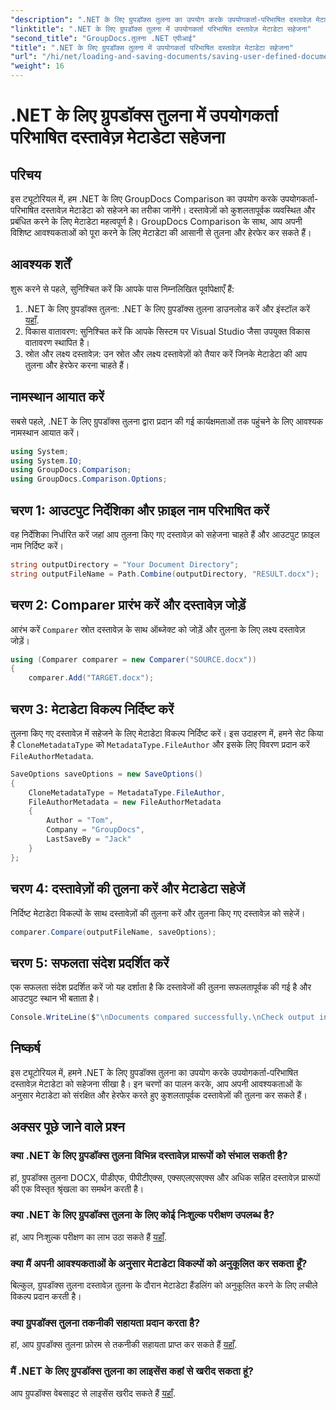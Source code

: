 ```yaml
---
"description": ".NET के लिए ग्रुपडॉक्स तुलना का उपयोग करके उपयोगकर्ता-परिभाषित दस्तावेज़ मेटाडेटा को सहेजना सीखें। चरण-दर-चरण निर्देशों के साथ आसानी से तुलना करें और मेटाडेटा में हेरफेर करें।"
"linktitle": ".NET के लिए ग्रुपडॉक्स तुलना में उपयोगकर्ता परिभाषित दस्तावेज़ मेटाडेटा सहेजना"
"second_title": "GroupDocs.तुलना .NET एपीआई"
"title": ".NET के लिए ग्रुपडॉक्स तुलना में उपयोगकर्ता परिभाषित दस्तावेज़ मेटाडेटा सहेजना"
"url": "/hi/net/loading-and-saving-documents/saving-user-defined-document-metadata/"
"weight": 16
---
```


# .NET के लिए ग्रुपडॉक्स तुलना में उपयोगकर्ता परिभाषित दस्तावेज़ मेटाडेटा सहेजना

## परिचय
इस ट्यूटोरियल में, हम .NET के लिए GroupDocs Comparison का उपयोग करके उपयोगकर्ता-परिभाषित दस्तावेज़ मेटाडेटा को सहेजने का तरीका जानेंगे। दस्तावेज़ों को कुशलतापूर्वक व्यवस्थित और प्रबंधित करने के लिए मेटाडेटा महत्वपूर्ण है। GroupDocs Comparison के साथ, आप अपनी विशिष्ट आवश्यकताओं को पूरा करने के लिए मेटाडेटा की आसानी से तुलना और हेरफेर कर सकते हैं।
## आवश्यक शर्तें
शुरू करने से पहले, सुनिश्चित करें कि आपके पास निम्नलिखित पूर्वापेक्षाएँ हैं:
1. .NET के लिए ग्रुपडॉक्स तुलना: .NET के लिए ग्रुपडॉक्स तुलना डाउनलोड करें और इंस्टॉल करें [यहाँ](https://releases.groupdocs.com/comparison/net/).
2. विकास वातावरण: सुनिश्चित करें कि आपके सिस्टम पर Visual Studio जैसा उपयुक्त विकास वातावरण स्थापित है।
3. स्रोत और लक्ष्य दस्तावेज़: उन स्रोत और लक्ष्य दस्तावेज़ों को तैयार करें जिनके मेटाडेटा की आप तुलना और हेरफेर करना चाहते हैं।

## नामस्थान आयात करें
सबसे पहले, .NET के लिए ग्रुपडॉक्स तुलना द्वारा प्रदान की गई कार्यक्षमताओं तक पहुंचने के लिए आवश्यक नामस्थान आयात करें।
```csharp
using System;
using System.IO;
using GroupDocs.Comparison;
using GroupDocs.Comparison.Options;
```
## चरण 1: आउटपुट निर्देशिका और फ़ाइल नाम परिभाषित करें
वह निर्देशिका निर्धारित करें जहां आप तुलना किए गए दस्तावेज़ को सहेजना चाहते हैं और आउटपुट फ़ाइल नाम निर्दिष्ट करें।
```csharp
string outputDirectory = "Your Document Directory";
string outputFileName = Path.Combine(outputDirectory, "RESULT.docx");
```
## चरण 2: Comparer प्रारंभ करें और दस्तावेज़ जोड़ें
आरंभ करें `Comparer` स्रोत दस्तावेज़ के साथ ऑब्जेक्ट को जोड़ें और तुलना के लिए लक्ष्य दस्तावेज़ जोड़ें।
```csharp
using (Comparer comparer = new Comparer("SOURCE.docx"))
{
    comparer.Add("TARGET.docx");
```
## चरण 3: मेटाडेटा विकल्प निर्दिष्ट करें
तुलना किए गए दस्तावेज़ में सहेजने के लिए मेटाडेटा विकल्प निर्दिष्ट करें। इस उदाहरण में, हमने सेट किया है `CloneMetadataType` को `MetadataType.FileAuthor` और इसके लिए विवरण प्रदान करें `FileAuthorMetadata`.
```csharp
SaveOptions saveOptions = new SaveOptions()
{
    CloneMetadataType = MetadataType.FileAuthor,
    FileAuthorMetadata = new FileAuthorMetadata
    {
        Author = "Tom",
        Company = "GroupDocs",
        LastSaveBy = "Jack"
    }
};
```
## चरण 4: दस्तावेज़ों की तुलना करें और मेटाडेटा सहेजें
निर्दिष्ट मेटाडेटा विकल्पों के साथ दस्तावेज़ों की तुलना करें और तुलना किए गए दस्तावेज़ को सहेजें।
```csharp
comparer.Compare(outputFileName, saveOptions);
```
## चरण 5: सफलता संदेश प्रदर्शित करें
एक सफलता संदेश प्रदर्शित करें जो यह दर्शाता है कि दस्तावेजों की तुलना सफलतापूर्वक की गई है और आउटपुट स्थान भी बताता है।
```csharp
Console.WriteLine($"\nDocuments compared successfully.\nCheck output in {outputDirectory}.");
```

## निष्कर्ष
इस ट्यूटोरियल में, हमने .NET के लिए ग्रुपडॉक्स तुलना का उपयोग करके उपयोगकर्ता-परिभाषित दस्तावेज़ मेटाडेटा को सहेजना सीखा है। इन चरणों का पालन करके, आप अपनी आवश्यकताओं के अनुसार मेटाडेटा को संरक्षित और हेरफेर करते हुए कुशलतापूर्वक दस्तावेज़ों की तुलना कर सकते हैं।
## अक्सर पूछे जाने वाले प्रश्न
### क्या .NET के लिए ग्रुपडॉक्स तुलना विभिन्न दस्तावेज़ प्रारूपों को संभाल सकती है?
हां, ग्रुपडॉक्स तुलना DOCX, पीडीएफ, पीपीटीएक्स, एक्सएलएसएक्स और अधिक सहित दस्तावेज़ प्रारूपों की एक विस्तृत श्रृंखला का समर्थन करती है।
### क्या .NET के लिए ग्रुपडॉक्स तुलना के लिए कोई निःशुल्क परीक्षण उपलब्ध है?
हां, आप निःशुल्क परीक्षण का लाभ उठा सकते हैं [यहाँ](https://releases.groupdocs.com/).
### क्या मैं अपनी आवश्यकताओं के अनुसार मेटाडेटा विकल्पों को अनुकूलित कर सकता हूँ?
बिल्कुल, ग्रुपडॉक्स तुलना दस्तावेज़ तुलना के दौरान मेटाडेटा हैंडलिंग को अनुकूलित करने के लिए लचीले विकल्प प्रदान करती है।
### क्या ग्रुपडॉक्स तुलना तकनीकी सहायता प्रदान करता है?
हां, आप ग्रुपडॉक्स तुलना फ़ोरम से तकनीकी सहायता प्राप्त कर सकते हैं [यहाँ](https://forum.groupdocs.com/c/comparison/12).
### मैं .NET के लिए ग्रुपडॉक्स तुलना का लाइसेंस कहां से खरीद सकता हूं?
आप ग्रुपडॉक्स वेबसाइट से लाइसेंस खरीद सकते हैं [यहाँ](https://purchase.groupdocs.com/buy).